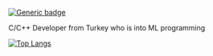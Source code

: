 

[![Generic badge](https://img.shields.io/badge/42-ECOLE-<COLOR>.svg)](https://42kocaeli.com.tr/)

 C/C++ Developer from Turkey who is into ML programming 


[![Top Langs](https://github-readme-stats.vercel.app/api/top-langs/?username=anuraghazra&exclude_repo=github-readme-stats,anuraghazra.github.io)](https://github.com/anuraghazra/github-readme-stats)

